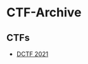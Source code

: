 # CTF-Archive

CTFs
----
- [DCTF 2021](https://github.com/TheBetaProject/CTF-Archive/tree/main/DCTF%202021)

